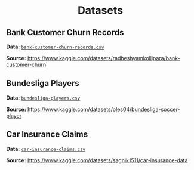 <h1 align="center">Datasets</h1>

## Bank Customer Churn Records

**Data:** [`bank-customer-churn-records.csv`](https://github.com/blackcrowX/Data-Analysis-Projects/blob/main/Datasets/bank-customer-churn-records.csv)

**Source:** https://www.kaggle.com/datasets/radheshyamkollipara/bank-customer-churn

## Bundesliga Players

**Data:** [`bundesliga-players.csv`](https://github.com/blackcrowX/Data-Analysis-Projects/blob/main/Datasets/bundesliga-players.csv)

**Source:** https://www.kaggle.com/datasets/oles04/bundesliga-soccer-player

## Car Insurance Claims

**Data:** [`car-insurance-claims.csv`](https://github.com/blackcrowX/Data-Analysis-Projects/blob/main/Datasets/car-insurance-claims.csv)

**Source:** https://www.kaggle.com/datasets/sagnik1511/car-insurance-data
